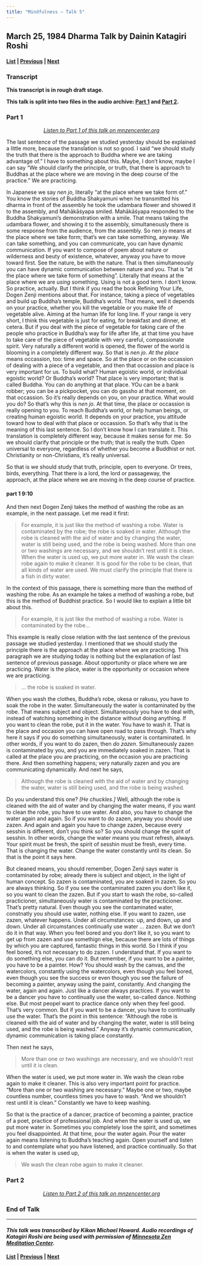 ```yaml
---
title: "Mindfulness – Talk 5"
---
```

## March 25, 1984 Dharma Talk by Dainin Katagiri Roshi

#### [List](list#1984) \| [Previous](1984-03-24-Mindfulness-Talk-4) \| [Next](1985-06-22-Introduction-to-Buddhism)


### Transcript

**This transcript is in rough draft stage.**

**This talk is split into two files in the audio archive: [Part 1](#part-1) and [Part 2](#part-2).**

### Part 1

<p align="center" style="font-style: italic">
<a href="https://www.mnzencenter.org/the-dainin-katagiri-audio-archive/track-1-of-21770977" target="_blank">Listen to Part 1 of this talk on mnzencenter.org</a>
</p>

The last sentence of the passage we studied yesterday should be explained a little more, because the translation is not so good. I said “we should study the truth that there is the approach to Buddha where we are taking advantage of.” I have to something about this. Maybe, I don’t know, maybe I can say “We should clarify the principle, or truth, that there is approach to Buddhas at the place where we are moving in the deep course of the practice.” We are practicing. 

In Japanese we say *nen jo*, literally “at the place where we take form of.” You know the stories of Buddha Shakyamuni when he transmitted his dharma in front of the assembly he took the udambara flower and showed it to the assembly, and Mahākāśyapa smiled. Mahākāśyapa responded to the Buddha Shakyamuni’s demonstration with a smile. That means taking the udambara flower, and showing it to the assembly, simultaneously there is some response from the audience, from the assembly. So nen jo means at the place where we take form; that’s we can take something, anyway. We can take something, and you can communicate, you can have dynamic communication. If you want to compose of poem about nature or wilderness and beuty of existence, whatever, anyway you have to move toward first. See the nature, be with the nature. That is then simultaneously you can have dynamic communication between nature and you. That is “at the place where we take form of something”. Literally that means at the place where we are *using* something. Using is not a good term. I don’t know. So practice, actually. But I think if you read the book Refining Your Life, Dogen Zenji mentions about that. For instance, taking a piece of vegetables and build up Buddha’s temple, Buddha’s world. That means, well it depends on your practice, whether you kill the vegetable or you make life of vegetable alive. Aiming at the human life for long line. If your range is very short, I think this vegetable is just for eating, for breakfast and dinner, et cetera. But if you deal with the piece of vegetable for taking care of the people who practice in Buddha’s way for life after life, at that time you have to take care of the piece of vegetable with very careful, compassionate spirit. Very naturally a different world is opened, the flower of the world is blooming in a completely different way. So that is *nen jo*. *At the place* means occassion, too: time and space. So at the place or on the occassion of dealing with a piece of a vegetable, and then that occassion and place is very important for us. To build what? Human egoistic world, or individual egoistic world? Or Buddha’s world? That place is very important; that is called Buddha. You can do anything at that place. YOu can be a bank robber; you can be a pickpocket, you can do gassho at that moment, on that occassion. So it’s really depends on you, on your practice. What would you do? So that’s why this is *nen jo*. At that time, the place or occassion is really opening to you. To reach Buddha’s world, or help human beings, or creating human egoistic world. It depends on your practice, you attitude toward how to deal with that place or occassion. So that’s why that is the meaning of this last sentence. So I don’t know how I can translate it. This translation is completely different way, because it makes sense for me. So we should clarify that principle or the truth; that is really the truth. Open universal to everyone, regardless of whether you become a Buddhist or not. Christianity or non-Christians, it’s really universal. 

So that is we should study that truth, principle, open to everyone. Or trees, birds, everything. That there is a lord, the lord or passageway, the approach, at the place where we are moving in the deep course of practice.

#### part 1 9:10

And then next Dogen Zenji takes the method of washing the robe as an example, in the next passage. Let me read it first: 

> For example, it is just like the method of washing a robe. Water is contaminated by the robe; the robe is soaked in water. Although the robe is cleaned with the aid of water and by changing the water, water is still being used, and the robe is being washed. More than one or two washings are necessary, and we shouldn’t rest until it is clean. When the water is used up, we put more water in. We wash the clean robe again to make it cleaner. It is good for the robe to be clean, that all kinds of water are used. We must clarify the principle that there is a fish in dirty water. 

In the context of this passage, there is something more than the method of washing the robe. As an example he takes a method of washing a robe, but this is the method of Buddhist practice. So I would like to explain a little bit about this.

> For example, it is just like the method of washing a robe. Water is contaminated by the robe...

This example is really close relation with the last sentence of the previous passage we studied yesterday. I mentioned that we should study the principle there is the approach at the place where we are practicing. This paragraph we are studying today is nothing but the explanation of last sentence of previous passage. About opportunity or place where we are practicing. Water is the place, water is the opportunity or occasion where we are practicing. 

> ... the robe is soaked in water. 

When you wash the clothes, Buddha’s robe, okesa or rakusu, you have to soak the robe in the water. Simultaneously the water is contaminated by the robe. That means subject and object. Simultaneously you have to deal with, instead of watching something in the distance without doing anything. If you want to clean the robe, put it in the water. You have to wash it. That is the place and occasion you can have open road to pass through. That’s why here it says if you do something simultaneously, water is contaminated. In other words, if you want to do zazen, then *do zazen*. Simultaneously zazen is contaminated by you, and you are immediately soaked in zazen. That is called at the place you are practicing, on the occasion you are practicing there. And then something happens; very naturally zazen and you are communicating dynamically. And next he says, 

> Although the robe is cleaned with the aid of water and by changing the water, water is still being used, and the robe is being washed. 

Do you understand this one? *[He chuckles.]* Well, although the robe is cleaned with the aid of water and by changing the water means, if you want to clean the robe, you have to use water. And also, you have to change the water again and again. So if you want to do zazen, anyway you should use zazen. And again and again you have to change zazen, because every sesshin is different, don’t you think so? So you should change the spirit of sesshin. In other words, change the water means you must refresh, always. Your spirit must be fresh, the spirit of sesshin must be fresh, every time. That is changing the water. Change the water constantly until its clean. So that is the point it says here. 

But cleaned means, you should remember, Dogen Zenji says water is contaminated by robe; already there is subject and object, in the light of human concept. So zazen is contaminated, you are soaked in zazen. So you are always thinking. So if you see the contaminated zazen you don’t like it, so you want to clean the zazen. But if you start to wash the robe, so-called practicioner, simultaneously water is contaminated by the practicioner. That’s pretty natural. Even though you see the contaminated water, constnatly you should use water, nothing else. If you want to zazen, use zazen, whatever happens. Under all circumstances: up, and down, up and down. Under all circumstances continually use water ... zazen. But we don’t do it in that way. When you feel bored and you don’t like it, so you want to get up from zazen and use somethign else, because there are lots of things by which you are captured, fantastic things in this world. So I think if you feel bored, it’s not necessary to do zazen. I understand that. If you want to do something else, you can do it. But remember, if you want to be a painter, you have to be a painter. How? You should wash by the canvas, and the watercolors, constantly using the watercolors, even though you feel bored, even though you see the success or even though you see the failure of becoming a painter, anyway using the paint, constantly. And changing the water, again and again. Just like a dancer always practices. If you want to be a dancer you have to continually use the water, so-called dance. Nothing else. But most peopel want to practice dance only when they feel good. That’s very common. But if you want to be a dancer, you have to continually use the water. That’s the point in this sentence: “Although the robe is cleaned with the aid of water and by changing the water, water is still being used, and the robe is being washed.” Anyway it’s dynamic communication, dynamic communication is taking place constantly. 

Then next he says, 

> More than one or two washings are necessary, and we shouldn’t rest until it is clean. 

When the water is used, we put more water in. We wash the clean robe again to make it cleaner. This is also very important point for practice. “More than one or two washing are necessary.” Maybe one or two, maybe countless number, countless times you have to wash. “And we shouldn’t rest until it is clean.” Constantly we have to keep washing. 

So that is the practice of a dancer, practice of becoming a painter, practice of a poet, practice of professional job. And when the water is used up, we put more water in. Sometimes you completely lose the spirit, and sometimes you feel disappointed. At that time, pour the water again. Pour the water again means listening to Buddha’s teaching again. Open yourself and listen to and contemplate what you have listened, and practice continually. So that is when the water is used up, 

> We wash the clean robe again to make it cleaner. 


### Part 2

<p align="center" style="font-style: italic">
<a href="https://www.mnzencenter.org/the-dainin-katagiri-audio-archive/track-2-of-23341842" target="_blank">Listen to Part 2 of this talk on mnzencenter.org</a>
</p>





### End of Talk

---

#### *This talk was transcribed by Kikan Michael Howard. Audio recordings of Katagiri Roshi are being used with permission of [Minnesota Zen Meditation Center](https://www.mnzencenter.org/katagiri-project.html).*

#### [List](list#1984) \| [Previous](1984-03-24-Mindfulness-Talk-4) \| [Next](1985-06-22-Introduction-to-Buddhism)

